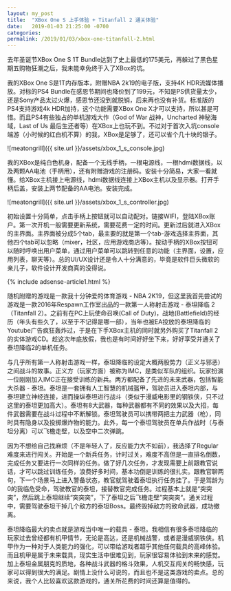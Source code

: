 ```yaml
---
layout: my_post
title:  "XBox One S 上手体验 + Titanfall 2 通关体验"
date:   2019-01-03 21:25:00 -0700
categories: 
permalink: /2019/01/03/xbox-one-titanfall-2.html
---
```


去年圣诞节XBox One S 1T Bundle达到了史上最低的175美元，再躲过了黑色星期五购物狂潮之后，我未能幸免终于入了XBox的坑。

我的XBox One S是1T内存版本，附赠NBA 2k19的电子版，支持4K HDR流媒体播放。对标的PS4 Bundle在感恩节期间也降价到了199元，不知是PS供货量太少，还是Sony产品太过火爆，感恩节还没到就脱销，后来再也没有补货。标准版的PS4支持游戏4k HDR加持，这个功能需要XBox One X才可以支持，所以甚是可惜。而且PS4有些独占的单机游戏大作（God of War 战神，Uncharted 神秘海域，Last of Us 最后生还者等）在XBox上也玩不到。不过对于首次入坑console端游（小时候的红白机不算）的我，XBox是足够了，还可以省个几十块的银子。

![meatongrill]({{ site.url }}/assets/xbox_1_s_console.jpg)

我的XBox是纯白色机身，配备一个无线手柄，一根电源线，一根hdmi数据线，以及两颗AA电池（手柄用），还有附赠游戏的注册码。安装十分简易，大家一看就懂。给XBox主机接上电源线，hdmi数据线连接上XBox主机以及显示器。打开手柄后盖，安装上两节配备的AA电池。安装完成。

![meatongrill]({{ site.url }}/assets/xbox_1_s_controller.jpg)

初始设置十分简单，点击手柄上按钮就可以自动配对。链接WIFI，登陆XBox账户。第一次开机一般需要更新系统，需要花费一定的时间。更新过后就进入XBox的主界面。主界面被分成5个tab，最主要的就是第一个tab-游戏选择主界面，其他四个tab可以忽略（mixer，社区，应用游戏商店等）。按动手柄的XBox按钮可以随时呼唤出用户菜单，通过用户菜单可以跳转到任意的功能（主界面，设置，应用列表，聊天等）。总的UI/UX设计还是令人十分满意的，毕竟是软件巨头微软的亲儿子，软件设计开发商真的没得说。

{% include adsense-article1.html %}

随机附赠的游戏是一款我十分钟爱的体育游戏 - NBA 2K19，但这里我首先尝试的游戏是一款2016年Respawn工作室出品的一款第一人称射击游戏 - 泰坦降临 2 （Titanfall 2）。之前有在PC上玩使命召唤(Call of Duty)，战地(Battlefield)的经历（年头有些久了，以至于不记得是哪一部），当年也被EA投放的泰坦降临的Youtube广告疯狂轰炸过，于是在下手XBox主机的同时就另外购买了Titanfall 2的实体游戏CD。趁这次年底放假，我也是有时间好好坐下来，好好享受并通关了泰坦降临2的单机任务。

与几乎所有第一人称射击游戏一样，泰坦降临的设定大概两股势力（正义与邪恶）之间战斗的故事。正义方（玩家方面）被称为IMC，是类似军队的组织。玩家扮演一位刚刚加入IMC正在接受训练的新兵。两方都配备了先进的未来武器，包括智能大杀器 - 泰坦。泰坦是一套拥有人工智慧的机械盔甲，驾驶员进入泰坦内部，与泰坦建立神经连接，进而操纵泰坦进行战斗（类似于漫威电影里的钢铁侠，只不过这里的泰坦更加高大）。泰坦有8大武器，每种武器都有不同的效果以及大招，每件武器需要在战斗过程中不断解锁。泰坦驾驶员可以携带两把主力武器（枪），同时具有隐身以及投掷爆炸物的能力。此外，每一个泰坦驾驶员在单兵作战时（与泰坦分离）可以飞檐走壁，以及空中二次弹跳。

因为不想给自己找麻烦（不是年轻人了，反应能力大不如前），我选择了Regular难度来进行闯关。开始是一个新兵任务，计时过关，难度不高但是一直排名倒数，完成任务又要进行一次同样的任务。做了好几次任务，才发现需要上前跟教官说话，才可以跳过训练任务，浪费好多时间，基本功倒是训练的很扎实。跟教官聊两句，下一个场景马上进入警备状态，教官就驾驶着泰坦执行任务挂了。于是驾龄为0的我临危受命，驾驶教官的泰坦，接替教官完成任务。过程基本上就是“突突突”，然后跳上泰坦继续“突突突”，下了泰坦之后飞檐走壁”突突突“。通关过程中，需要驾驶泰坦干掉几个敌方的泰坦Boss。最终毁掉敌方的致命武器，成功撤离。

泰坦降临最大的卖点就是游戏当中唯一的载具 - 泰坦。我相信有很多泰坦降临的玩家过去曾经都有机甲情节，无论是高达，还是机械战警，或者是漫威钢铁侠。机甲作为一种对于人类能力的强化，可以带给游戏者超乎其他任何载具的高峰体验。而且机甲是属于未来载具，现实生活中很难见到，玩家很容易体验到未来的感觉。加上泰坦金属朋克的质地，各种战斗武器的格斗效果，人机交互闯关的畅快感，玩家可以得到很大的满足。剧情上没什么可说的，而且也不是这类游戏的卖点。总的来说，我个人比较喜欢这款游戏的，通关所花费的时间还算是值得的。